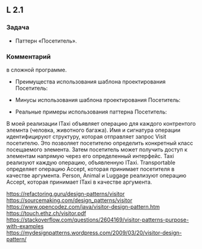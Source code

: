 ## L 2.1

### Задача
* Паттерн «Посетитель».

### Комментарий
в сложной программе.
* Преимущества использования шаблона проектирования Посетитель:
  
* Минусы использования шаблона проектирования Посетитель:
 
* Реальные примеры использования паттерна Посетитель:

В моей реализации ITaxi объявляет операцию для каждого контрентого элемнта (человка, животного багажа). Имя и сигнатура 
операции идентифицируют структуру, которая отправляет запрос Visit посетителю. Это позволяет посетителю определить 
конкретный класс посещаемого элемента. Затем посетитель может получить доступ к элементам напрямую через его определенный интерфейс.
Taxi реализуют каждую операцию, объявленную ITaxi. Transportable определяет операцию Accept, которая принимает посетителя в качестве аргумента.
Person, Animal и Luggage реализуют операцию Accept, которая принимает ITaxi в качестве аргумента.



https://refactoring.guru/design-patterns/visitor
https://sourcemaking.com/design_patterns/visitor
https://www.opencodez.com/java/visitor-design-pattern.htm
https://touch.ethz.ch/visitor.pdf
https://stackoverflow.com/questions/2604169/visitor-patterns-purpose-with-examples
https://mydesignpatterns.wordpress.com/2009/03/20/visitor-design-pattern/